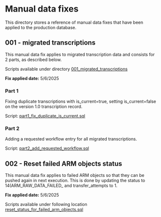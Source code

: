 # Manual data fixes

This directory stores a reference of manual data fixes that have been applied to the production database.

## 001 - migrated transcriptions

This manual data fix applies to migrated transcription data and consists for 2 parts, as described below.

Scripts available under directory [001_migrated_transcriptions](../manual-data-fixes/001_migrated_transcriptions)

**Fix applied date:** 5/6/2025

### Part 1

Fixing duplicate transcriptions with is_current=true, setting is_current=false on the version 1.0 transcription record.

Script: [part1_fix_duplicate_is_current.sql](../manual-data-fixes/001_migrated_transcriptions/part1_fix_duplicate_is_current.sql)

### Part 2

Adding a requested workflow entry for all migrated transcriptions.

Script: [part2_add_requested_workflow.sql](../manual-data-fixes/001_migrated_transcriptions/part2_add_requested_workflow.sql)

## 002 - Reset failed ARM objects status
This manual data fix applies to failed ARM objects so that they can be pushed again in next execution. This is done by updating the status to 14(ARM_RAW_DATA_FAILED_ and transfer_attempts to 1.

**Fix applied date:** 5/6/2025

Scripts available under following location [reset_status_for_failed_arm_objects.sql](../manual-data-fixes/002_failed_arm_jobs_reset_status/reset_status_for_failed_arm_objects.sql)





